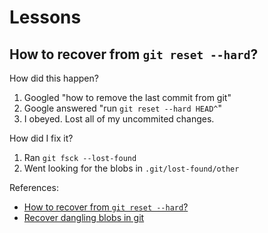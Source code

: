 # Lessons

## How to recover from `git reset --hard`?

How did this happen?

1. Googled "how to remove the last commit from git"
2. Google answered "run `git reset --hard HEAD^`"
3. I obeyed. Lost all of my uncommited changes.

How did I fix it?

1. Ran `git fsck --lost-found`
2. Went looking for the blobs in `.git/lost-found/other`

References:

- [How to recover from `git reset --hard`?](https://stackoverflow.com/a/5788069/4862374)
- [Recover dangling blobs in git](https://stackoverflow.com/a/9928789/4862374)
